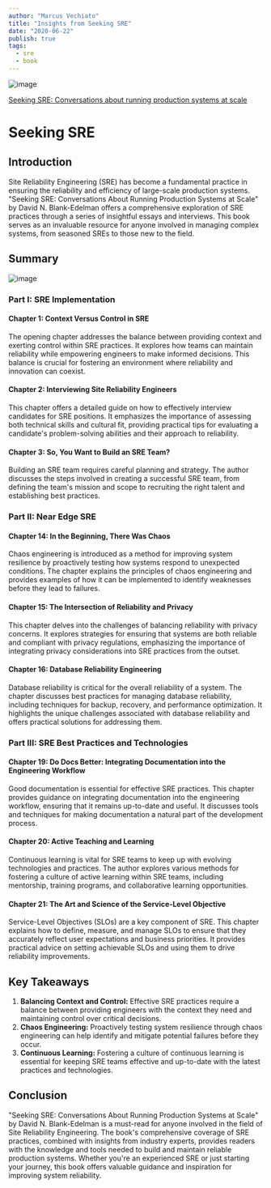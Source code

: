 ```yaml
---
author: "Marcus Vechiato"
title: "Insights from Seeking SRE"
date: "2020-06-22"
publish: true
tags:
  - sre
  - book
--- 
```

![image](/obsidian/seeking_sre.jpg)

[Seeking SRE: Conversations about running production systems at scale](https://www.amazon.co.uk/dp/1491978864)

# Seeking SRE

## Introduction

Site Reliability Engineering (SRE) has become a fundamental practice in ensuring the reliability and efficiency of large-scale production systems. "Seeking SRE: Conversations About Running Production Systems at Scale" by David N. Blank-Edelman offers a comprehensive exploration of SRE practices through a series of insightful essays and interviews. This book serves as an invaluable resource for anyone involved in managing complex systems, from seasoned SREs to those new to the field.

## Summary
![image](/obsidian/mindmap_seeking_sre.png)
### Part I: SRE Implementation

#### Chapter 1: Context Versus Control in SRE

The opening chapter addresses the balance between providing context and exerting control within SRE practices. It explores how teams can maintain reliability while empowering engineers to make informed decisions. This balance is crucial for fostering an environment where reliability and innovation can coexist.

#### Chapter 2: Interviewing Site Reliability Engineers

This chapter offers a detailed guide on how to effectively interview candidates for SRE positions. It emphasizes the importance of assessing both technical skills and cultural fit, providing practical tips for evaluating a candidate's problem-solving abilities and their approach to reliability.

#### Chapter 3: So, You Want to Build an SRE Team?

Building an SRE team requires careful planning and strategy. The author discusses the steps involved in creating a successful SRE team, from defining the team's mission and scope to recruiting the right talent and establishing best practices.

### Part II: Near Edge SRE

#### Chapter 14: In the Beginning, There Was Chaos

Chaos engineering is introduced as a method for improving system resilience by proactively testing how systems respond to unexpected conditions. The chapter explains the principles of chaos engineering and provides examples of how it can be implemented to identify weaknesses before they lead to failures.

#### Chapter 15: The Intersection of Reliability and Privacy

This chapter delves into the challenges of balancing reliability with privacy concerns. It explores strategies for ensuring that systems are both reliable and compliant with privacy regulations, emphasizing the importance of integrating privacy considerations into SRE practices from the outset.

#### Chapter 16: Database Reliability Engineering

Database reliability is critical for the overall reliability of a system. The chapter discusses best practices for managing database reliability, including techniques for backup, recovery, and performance optimization. It highlights the unique challenges associated with database reliability and offers practical solutions for addressing them.

### Part III: SRE Best Practices and Technologies

#### Chapter 19: Do Docs Better: Integrating Documentation into the Engineering Workflow

Good documentation is essential for effective SRE practices. This chapter provides guidance on integrating documentation into the engineering workflow, ensuring that it remains up-to-date and useful. It discusses tools and techniques for making documentation a natural part of the development process.

#### Chapter 20: Active Teaching and Learning

Continuous learning is vital for SRE teams to keep up with evolving technologies and practices. The author explores various methods for fostering a culture of active learning within SRE teams, including mentorship, training programs, and collaborative learning opportunities.

#### Chapter 21: The Art and Science of the Service-Level Objective

Service-Level Objectives (SLOs) are a key component of SRE. This chapter explains how to define, measure, and manage SLOs to ensure that they accurately reflect user expectations and business priorities. It provides practical advice on setting achievable SLOs and using them to drive reliability improvements.

## Key Takeaways

1. **Balancing Context and Control:** Effective SRE practices require a balance between providing engineers with the context they need and maintaining control over critical decisions.
2. **Chaos Engineering:** Proactively testing system resilience through chaos engineering can help identify and mitigate potential failures before they occur.
3. **Continuous Learning:** Fostering a culture of continuous learning is essential for keeping SRE teams effective and up-to-date with the latest practices and technologies.

## Conclusion

"Seeking SRE: Conversations About Running Production Systems at Scale" by David N. Blank-Edelman is a must-read for anyone involved in the field of Site Reliability Engineering. The book's comprehensive coverage of SRE practices, combined with insights from industry experts, provides readers with the knowledge and tools needed to build and maintain reliable production systems. Whether you're an experienced SRE or just starting your journey, this book offers valuable guidance and inspiration for improving system reliability.


